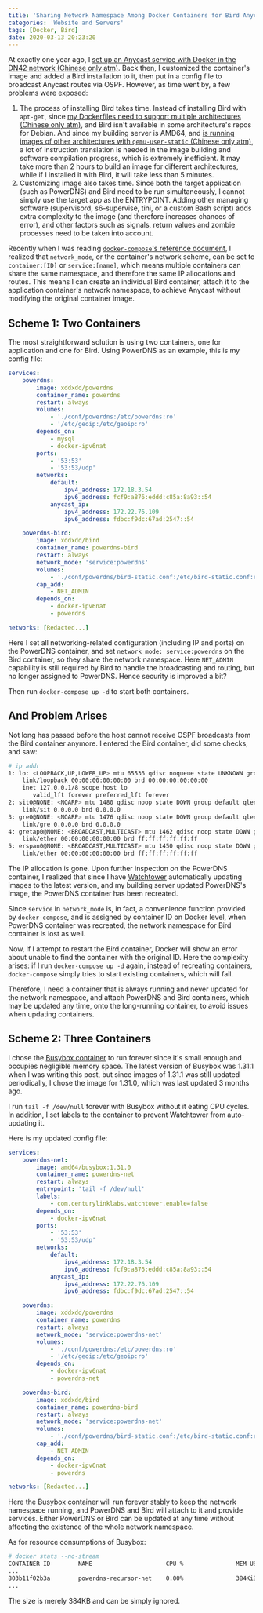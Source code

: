 ```yaml
---
title: 'Sharing Network Namespace Among Docker Containers for Bird Anycasting'
categories: 'Website and Servers'
tags: [Docker, Bird]
date: 2020-03-13 20:23:20
---
```


At exactly one year ago, I
[set up an Anycast service with Docker in the DN42 network (Chinese only atm)](/article/modify-website/dn42-docker-anycast-dns.lantian).
Back then, I customized the container's image and added a Bird installation to
it, then put in a config file to broadcast Anycast routes via OSPF. However, as
time went by, a few problems were exposed:

1. The process of installing Bird takes time. Instead of installing Bird with
   `apt-get`, since
   [my Dockerfiles need to support multiple architectures (Chinese only atm)](/article/modify-website/gpp-preprocess-dockerfile-include-if.lantian),
   and Bird isn't available in some architecture's repos for Debian. And since
   my building server is AMD64, and
   [is running images of other architectures with `qemu-user-static` (Chinese only atm)](/article/modify-computer/build-arm-docker-image-on-x86-docker-hub-travis-automatic-build.lantian),
   a lot of instruction translation is needed in the image building and software
   compilation progress, which is extremely inefficient. It may take more than 2
   hours to build an image for different architectures, while if I installed it
   with Bird, it will take less than 5 minutes.
2. Customizing image also takes time. Since both the target application (such as
   PowerDNS) and Bird need to be run simultaneously, I cannot simply use the
   target app as the ENTRYPOINT. Adding other managing software (supervisord,
   s6-supervise, tini, or a custom Bash script) adds extra complexity to the
   image (and therefore increases chances of error), and other factors such as
   signals, return values and zombie processes need to be taken into account.

Recently when I was reading
[`docker-compose`'s reference document](https://docs.docker.com/compose/compose-file/compose-file-v2/),
I realized that `network_mode`, or the container's network scheme, can be set to
`container:[ID]` or `service:[name]`, which means multiple containers can share
the same namespace, and therefore the same IP allocations and routes. This means
I can create an individual Bird container, attach it to the application
container's network namespace, to achieve Anycast without modifying the original
container image.

## Scheme 1: Two Containers

The most straightforward solution is using two containers, one for application
and one for Bird. Using PowerDNS as an example, this is my config file:

```yaml
services:
    powerdns:
        image: xddxdd/powerdns
        container_name: powerdns
        restart: always
        volumes:
            - './conf/powerdns:/etc/powerdns:ro'
            - '/etc/geoip:/etc/geoip:ro'
        depends_on:
            - mysql
            - docker-ipv6nat
        ports:
            - '53:53'
            - '53:53/udp'
        networks:
            default:
                ipv4_address: 172.18.3.54
                ipv6_address: fcf9:a876:eddd:c85a:8a93::54
            anycast_ip:
                ipv4_address: 172.22.76.109
                ipv6_address: fdbc:f9dc:67ad:2547::54

    powerdns-bird:
        image: xddxdd/bird
        container_name: powerdns-bird
        restart: always
        network_mode: 'service:powerdns'
        volumes:
            - './conf/powerdns/bird-static.conf:/etc/bird-static.conf:ro'
        cap_add:
            - NET_ADMIN
        depends_on:
            - docker-ipv6nat
            - powerdns

networks: [Redacted...]
```

Here I set all networking-related configuration (including IP and ports) on the
PowerDNS container, and set `network_mode: service:powerdns` on the Bird
container, so they share the network namespace. Here `NET_ADMIN` capability is
still required by Bird to handle the broadcasting and routing, but no longer
assigned to PowerDNS. Hence security is improved a bit?

Then run `docker-compose up -d` to start both containers.

## And Problem Arises

Not long has passed before the host cannot receive OSPF broadcasts from the Bird
container anymore. I entered the Bird container, did some checks, and saw:

```bash
# ip addr
1: lo: <LOOPBACK,UP,LOWER_UP> mtu 65536 qdisc noqueue state UNKNOWN group default qlen 1000
    link/loopback 00:00:00:00:00:00 brd 00:00:00:00:00:00
    inet 127.0.0.1/8 scope host lo
       valid_lft forever preferred_lft forever
2: sit0@NONE: <NOARP> mtu 1480 qdisc noop state DOWN group default qlen 1000
    link/sit 0.0.0.0 brd 0.0.0.0
3: gre0@NONE: <NOARP> mtu 1476 qdisc noop state DOWN group default qlen 1000
    link/gre 0.0.0.0 brd 0.0.0.0
4: gretap0@NONE: <BROADCAST,MULTICAST> mtu 1462 qdisc noop state DOWN group default qlen 1000
    link/ether 00:00:00:00:00:00 brd ff:ff:ff:ff:ff:ff
5: erspan0@NONE: <BROADCAST,MULTICAST> mtu 1450 qdisc noop state DOWN group default qlen 1000
    link/ether 00:00:00:00:00:00 brd ff:ff:ff:ff:ff:ff
```

The IP allocation is gone. Upon further inspection on the PowerDNS container, I
realized that since I have
[Watchtower](https://github.com/containrrr/watchtower) automatically updating
images to the latest version, and my building server updated PowerDNS's image,
the PowerDNS container has been recreated.

Since `service` in `network_mode` is, in fact, a convenience function provided
by `docker-compose`, and is assigned by container ID on Docker level, when
PowerDNS container was recreated, the network namespace for Bird container is
lost as well.

Now, if I attempt to restart the Bird container, Docker will show an error about
unable to find the container with the original ID. Here the complexity arises:
if I run `docker-compose up -d` again, instead of recreating containers,
`docker-compose` simply tries to start existing containers, which will fail.

Therefore, I need a container that is always running and never updated for the
network namespace, and attach PowerDNS and Bird containers, which may be updated
any time, onto the long-running container, to avoid issues when updating
containers.

## Scheme 2: Three Containers

I chose the [Busybox container](https://hub.docker.com/_/busybox?tab=tags) to
run forever since it's small enough and occupies negligible memory space. The
latest version of Busybox was 1.31.1 when I was writing this post, but since
images of 1.31.1 was still updated periodically, I chose the image for 1.31.0,
which was last updated 3 months ago.

I run `tail -f /dev/null` forever with Busybox without it eating CPU cycles. In
addition, I set labels to the container to prevent Watchtower from auto-updating
it.

Here is my updated config file:

```yaml
services:
    powerdns-net:
        image: amd64/busybox:1.31.0
        container_name: powerdns-net
        restart: always
        entrypoint: 'tail -f /dev/null'
        labels:
            - com.centurylinklabs.watchtower.enable=false
        depends_on:
            - docker-ipv6nat
        ports:
            - '53:53'
            - '53:53/udp'
        networks:
            default:
                ipv4_address: 172.18.3.54
                ipv6_address: fcf9:a876:eddd:c85a:8a93::54
            anycast_ip:
                ipv4_address: 172.22.76.109
                ipv6_address: fdbc:f9dc:67ad:2547::54

    powerdns:
        image: xddxdd/powerdns
        container_name: powerdns
        restart: always
        network_mode: 'service:powerdns-net'
        volumes:
            - './conf/powerdns:/etc/powerdns:ro'
            - '/etc/geoip:/etc/geoip:ro'
        depends_on:
            - docker-ipv6nat
            - powerdns-net

    powerdns-bird:
        image: xddxdd/bird
        container_name: powerdns-bird
        restart: always
        network_mode: 'service:powerdns-net'
        volumes:
            - './conf/powerdns/bird-static.conf:/etc/bird-static.conf:ro'
        cap_add:
            - NET_ADMIN
        depends_on:
            - docker-ipv6nat
            - powerdns

networks: [Redacted...]
```

Here the Busybox container will run forever stably to keep the network namespace
running, and PowerDNS and Bird will attach to it and provide services. Either
PowerDNS or Bird can be updated at any time without affecting the existence of
the whole network namespace.

As for resource consumptions of Busybox:

```bash
# docker stats --no-stream
CONTAINER ID        NAME                     CPU %               MEM USAGE / LIMIT   MEM %               NET I/O             BLOCK I/O           PIDS
...
803b11f02b3a        powerdns-recursor-net    0.00%               384KiB / 734MiB     0.05%               10.3MB / 3.98MB     1.43MB / 0B         1
...
```

The size is merely 384KB and can be simply ignored.
